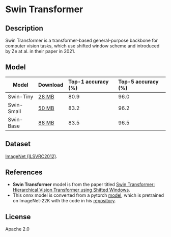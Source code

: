 <!--- SPDX-License-Identifier: Apache-2.0 -->

# Swin Transformer

## Description

Swin Transformer is a transformer-based general-purpose backbone for computer
vision tasks, which use shifted window scheme and introduced by Ze at al. in
their paper in 2021.

## Model

|Model          |Download                       |Top-1 accuracy (%) |Top-5 accuracy (%) |
|---------------|:------------------------------|:------------------|:------------------|
|Swin-Tiny      |[28 MB](swin_t.onnx)           |80.9               |96.0               |
|Swin-Small     |[50 MB](swin_t.onnx)           |83.2               |96.2               |
|Swin-Base      |[88 MB](swin_t.onnx)           |83.5               |96.5               |

## Dataset

[ImageNet (ILSVRC2012)](<http://www.image-net.org/challenges/LSVRC/2012/>).

## References

* **Swin Transformer** model is from the paper titled
[Swin Transformer: Hierarchical Vision Transformer using Shifted Windows](https://arxiv.org/abs/2103.14030).
* This onnx model is converted from a pytorch
[model](https://github.com/SwinTransformer/storage/releases/download/v1.0.0/swin_tiny_patch4_window7_224.pth),
which is pretrained on ImageNet-22K with the code in his
[repository](https://github.com/rwightman/pytorch-image-models/).

## License

Apache 2.0

